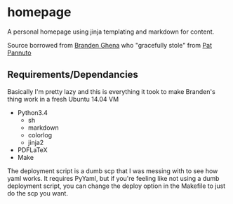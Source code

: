 homepage
========

A personal homepage using jinja templating and markdown for content.

Source borrowed from [Branden Ghena](https://github.com/brghena/brghena-homepage) who "gracefully stole" from [Pat Pannuto](https://github.com/ppannuto/patpannuto.com)


Requirements/Dependancies
-------------------------

Basically I'm pretty lazy and this is everything it took to make Branden's thing work in a fresh Ubuntu 14.04 VM

- Python3.4
	- sh
	- markdown
	- colorlog
	- jinja2
- PDFLaTeX
- Make

The deployment script is a dumb scp that I was messing with to see how yaml works.  It requires PyYaml, but if you're feeling like not using a dumb deployment script, you can change the deploy option in the Makefile to just do the scp you want.
